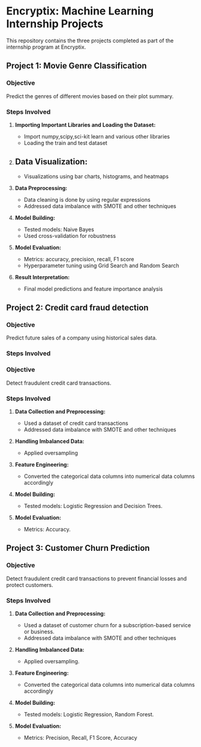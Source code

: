# Encryptix: Machine Learning Internship Projects

This repository contains the three projects completed as part of the internship program at Encryptix.

## Project 1: Movie Genre Classification

### Objective
Predict the genres of different movies based on their plot summary.

### Steps Involved
1. **Importing Important Libraries and Loading the Dataset:**
   - Import numpy,scipy,sci-kit learn and various other libraries
   - Loading the train and test dataset

2. **Data Visualization:**
   -
   - Visualizations using bar charts, histograms, and heatmaps
     
3. **Data Preprocessing:**
   -  Data cleaning is done by using regular expressions 
   - Addressed data imbalance with SMOTE and other techniques
   
3. **Model Building:**
   - Tested models: Naive Bayes 
   - Used cross-validation for robustness

4. **Model Evaluation:**
   - Metrics: accuracy, precision, recall, F1 score
   - Hyperparameter tuning using Grid Search and Random Search

5. **Result Interpretation:**
   - Final model predictions and feature importance analysis

## Project 2: Credit card fraud detection

### Objective
Predict future sales of a company using historical sales data.

### Steps Involved
### Objective
Detect fraudulent credit card transactions.

### Steps Involved
1. **Data Collection and Preprocessing:**
   - Used a dataset of credit card transactions
   - Addressed data imbalance with SMOTE and other techniques

2. **Handling Imbalanced Data:**
   - Applied oversampling 

3. **Feature Engineering:**
   - Converted the categorical data columns into numerical data columns accordingly

4. **Model Building:**
   - Tested models: Logistic Regression and Decision Trees.

5. **Model Evaluation:**
   - Metrics: Accuracy.
   


## Project 3: Customer Churn Prediction

### Objective
Detect fraudulent credit card transactions to prevent financial losses and protect customers.

### Steps Involved
1. **Data Collection and Preprocessing:**
   - Used a dataset of customer churn for a subscription-based service or business.
   - Addressed data imbalance with SMOTE and other techniques

2. **Handling Imbalanced Data:**
   - Applied oversampling.

3. **Feature Engineering:**
   - Converted the categorical data columns into numerical data columns accordingly

4. **Model Building:**
   - Tested models: Logistic Regression, Random Forest.

5. **Model Evaluation:**
   - Metrics: Precision, Recall, F1 Score, Accuracy
   

